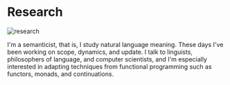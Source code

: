 # Research

![research](https://cb125.github.io/docs/assets/images/research.jpg)

I'm a semanticist, that is, I study natural language meaning. These days I've been working on scope, dynamics, and update. I talk to linguists, philosophers of language, and computer scientists, and I'm especially interested in adapting techniques from functional programming such as functors, monads, and continuations.


